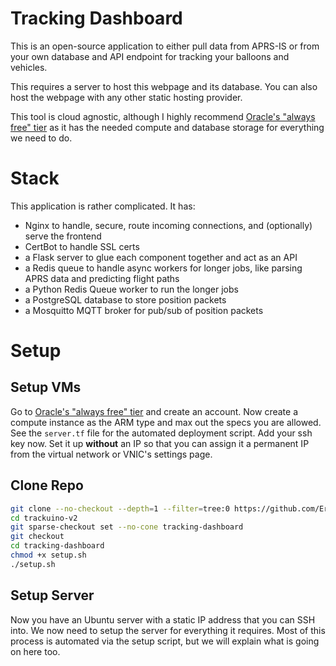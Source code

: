 # Tracking Dashboard

This is an open-source application to either pull data from APRS-IS or from your own database and API endpoint for tracking your balloons and vehicles.

This requires a server to host this webpage and its database. You can also host the webpage with any other static hosting provider.

This tool is cloud agnostic, although I highly recommend [Oracle's "always free" tier](https://www.oracle.com/cloud/free/) as it has the needed compute and database storage for everything we need to do.

# Stack

This application is rather complicated. It has:

- Nginx to handle, secure, route incoming connections, and (optionally) serve the frontend
- CertBot to handle SSL certs
- a Flask server to glue each component together and act as an API
- a Redis queue to handle async workers for longer jobs, like parsing APRS data and predicting flight paths
- a Python Redis Queue worker to run the longer jobs
- a PostgreSQL database to store position packets
- a Mosquitto MQTT broker for pub/sub of position packets

# Setup

## Setup VMs

Go to [Oracle's "always free" tier](https://www.oracle.com/cloud/free/) and create an account. Now create a compute instance as the ARM type and max out the specs you are allowed. See the `server.tf` file for the automated deployment script. Add your ssh key now. Set it up **without** an IP so that you can assign it a permanent IP from the virtual network or VNIC's settings page.

## Clone Repo

```bash
git clone --no-checkout --depth=1 --filter=tree:0 https://github.com/EricAndrechek/trackuino-v2.git
cd trackuino-v2
git sparse-checkout set --no-cone tracking-dashboard
git checkout
cd tracking-dashboard
chmod +x setup.sh
./setup.sh
```

## Setup Server

Now you have an Ubuntu server with a static IP address that you can SSH into. We now need to setup the server for everything it requires. Most of this process is automated via the setup script, but we will explain what is going on here too.
